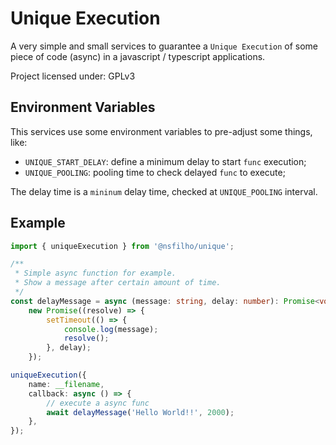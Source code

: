 # Unique Execution

A very simple and small services to guarantee a `Unique Execution` of some piece of code (async) in
a javascript / typescript applications.

Project licensed under: GPLv3

## Environment Variables

This services use some environment variables to pre-adjust some things, like:

-   `UNIQUE_START_DELAY`: define a minimum delay to start `func` execution;
-   `UNIQUE_POOLING`: pooling time to check delayed `func` to execute;

The delay time is a `mininum` delay time, checked at `UNIQUE_POOLING` interval.

## Example

```ts
import { uniqueExecution } from '@nsfilho/unique';

/**
 * Simple async function for example.
 * Show a message after certain amount of time.
 */
const delayMessage = async (message: string, delay: number): Promise<void> =>
    new Promise((resolve) => {
        setTimeout(() => {
            console.log(message);
            resolve();
        }, delay);
    });

uniqueExecution({
    name: __filename,
    callback: async () => {
        // execute a async func
        await delayMessage('Hello World!!', 2000);
    },
});
```
